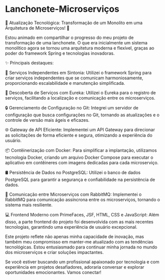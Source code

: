 # Lanchonete-Microserviços

🚀 Atualização Tecnológica: Transformação de um Monolito em uma Arquitetura de Microserviços! 🚀

Estou animado em compartilhar o progresso do meu projeto de transformação de uma lanchonete. O que era inicialmente um sistema monolítico agora se tornou uma arquitetura moderna e flexível, graças ao poder do framework Spring e tecnologias inovadoras.

✨ Principais destaques:

🔗 Serviços Independentes em Sintonia: Utilizei o framework Spring para criar serviços independentes que se comunicam harmoniosamente, proporcionando escalabilidade e manutenção simplificada.

🚀 Descoberta de Serviços com Eureka: Utilizei o Eureka para o registro de serviços, facilitando a localização e comunicação entre os microserviços.

🔒 Gerenciamento de Configuração no Git: Integrei um servidor de configuração que busca configurações no Git, tornando as atualizações e o controle de versão mais ágeis e eficazes.

🌐 Gateway de API Eficiente: Implementei um API Gateway para direcionar as solicitações de forma eficiente e segura, otimizando a experiência do usuário.

📦 Contêinerização com Docker: Para simplificar a implantação, utilizamos tecnologia Docker, criando um arquivo Docker Compose para executar o aplicativo em contêineres com imagens dedicadas para cada microserviço.

🛢️ Persistência de Dados no PostgreSQL: Utilizei o banco de dados PostgreSQL para garantir a segurança e confiabilidade na persistência de dados.

🐰 Comunicação entre Microserviços com RabbitMQ: Implementei o RabbitMQ para comunicação assíncrona entre os microserviços, tornando o sistema mais resiliente.

💻 Frontend Moderno com PrimeFaces, JSF, HTML, CSS e JavaScript: Além disso, a parte frontend do projeto foi desenvolvida com as mais recentes tecnologias, garantindo uma experiência de usuário excepcional.

Este projeto reflete não apenas minha capacidade de inovação, mas também meu compromisso em manter-me atualizado com as tendências tecnológicas. Estou entusiasmado para continuar minha jornada no mundo dos microserviços e criar soluções impactantes.

Se você estiver buscando um profissional apaixonado por tecnologia e com experiência em projetos desafiadores, adoraria conversar e explorar oportunidades emocionantes. Vamos conectar!

